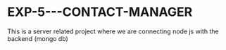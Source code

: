 # EXP-5---CONTACT-MANAGER
This is a server related project where we are connecting node js with the backend (mongo db)
